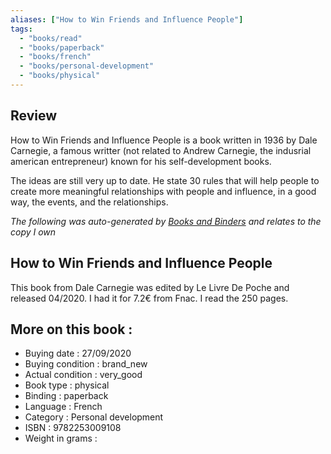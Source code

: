 ```yaml
---
aliases: ["How to Win Friends and Influence People"] 
tags: 
  - "books/read" 
  - "books/paperback" 
  - "books/french"
  - "books/personal-development"
  - "books/physical"
---
```


## Review

How to Win Friends and Influence People is a book written in 1936 by Dale Carnegie, a famous writter (not related to Andrew Carnegie, the indusrial american entrepreneur) known for his self-development books. 

The ideas are still very up to date. He state 30 rules that will help people to create more meaningful relationships with people and influence, in a good way, the events, and the relationships. 

_The following was auto-generated by [Books and Binders](Books%20and%20Binders.md) and relates to the copy I own_
## How to Win Friends and Influence People
This book from Dale Carnegie was edited by Le Livre De Poche and released 04/2020. I had it for 7.2€ from Fnac. I read the 250 pages.

## More on this book :
- Buying date : 27/09/2020
- Buying condition : brand_new
- Actual condition : very_good
- Book type : physical
- Binding : paperback
- Language : French
- Category : Personal development
- ISBN : 9782253009108
- Weight in grams : 
